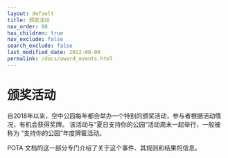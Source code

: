```yaml
---
layout: default
title: 颁奖活动
nav_order: 80
has_children: true
nav_exclude: false
search_exclude: false
last_modified_date: 2022-08-08
permalink: /docs/award_events.html
---
```


# 颁奖活动

自2018年以来，空中公园每年都会举办一个特别的颁奖活动，参与者根据活动情况，有机会获得奖牌。 该活动与“夏日支持你的公园”活动周末一起举行，一般被称为 “支持你的公园”年度牌匾活动。

POTA 文档的这一部分专门介绍了关于这个事件、其规则和结果的信息。
